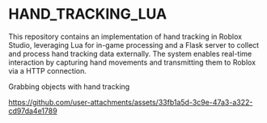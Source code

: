 # HAND_TRACKING_LUA
This repository contains an implementation of hand tracking in Roblox Studio, leveraging Lua for in-game processing and a Flask server to collect and process hand tracking data externally. The system enables real-time interaction by capturing hand movements and transmitting them to Roblox via a HTTP connection.



Grabbing objects with hand tracking

https://github.com/user-attachments/assets/33fb1a5d-3c9e-47a3-a322-cd97da4e1789

